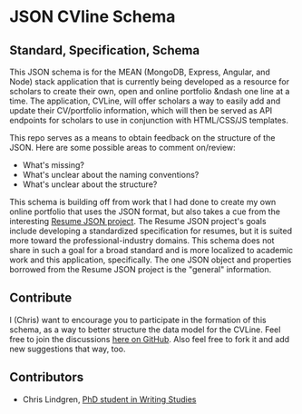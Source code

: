 
# JSON CVline Schema

## Standard, Specification, Schema

This JSON schema is for the MEAN (MongoDB, Express, Angular, and Node) stack application that is currently being developed as a resource for scholars to create their own, open and online portfolio &ndash one line at a time. The application, CVLine, will offer scholars a way to easily add and update their CV/portfolio information, which will then be served as API endpoints for scholars to use in conjunction with HTML/CSS/JS templates.

This repo serves as a means to obtain feedback on the structure of the JSON. Here are some possible areas to comment on/review:

* What's missing?
* What's unclear about the naming conventions?
* What's unclear about the structure?

This schema is building off from work that I had done to create my own online portfolio that uses the JSON format, but also takes a cue from the interesting [Resume JSON project](https://jsonresume.org/). The Resume JSON project's goals include developing a standardized specification for resumes, but it is suited more toward the professional-industry domains. This schema does not share in such a goal for a broad standard and is more localized to academic work and this application, specifically. The one JSON object and properties borrowed from the Resume JSON project is the "general" information.

## Contribute

I (Chris) want to encourage you to participate in the formation of this schema, as a way to better structure the data model for the CVLine. Feel free to join the discussions [here on GitHub](https://github.com/cvline/cvline-schema/issues). Also feel free to fork it and add new suggestions that way, too.

## Contributors

* Chris Lindgren, [PhD student in Writing Studies](http://clindgrencv.com/) 